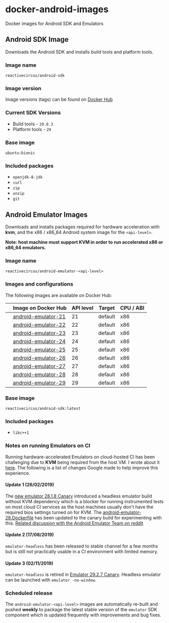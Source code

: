 # docker-android-images

Docker images for Android SDK and Emulators

## Android SDK Image

Downloads the Android SDK and installs build tools and platform tools.

### Image name

`reactivecircus/android-sdk`

### Image version

Image versions (tags) can be found on [Docker Hub](https://hub.docker.com/r/reactivecircus/android-sdk/tags/)

### Current SDK Versions

* Build tools - `29.0.3`
* Platform tools - `29`

### Base image

`ubuntu:bionic`

### Included packages

* `openjdk-8-jdk`
* `curl`
* `zip`
* `unzip`
* `git`

## Android Emulator Images

Downloads and installs packages required for hardware acceleration with **kvm**, and the x86 / x86_64 Android system image for the `<api-level>`.

**Note: host machine must support KVM in order to run accelerated x86 or x86_64 emulators.**

### Image name

`reactivecircus/android-emulator-<api-level>`

### Images and configurations

The following images are available on Docker Hub:

|  | Image on Docker Hub | API level | Target | CPU / ABI |
|---|------------------------------------------------------------------------------------------|-----------|---------|-----------|
|  | [android-emulator-21](https://hub.docker.com/r/reactivecircus/android-emulator-21/tags/) | 21 | default | x86 |
|  | [android-emulator-22](https://hub.docker.com/r/reactivecircus/android-emulator-22/tags/) | 22 | default | x86 |
|  | [android-emulator-23](https://hub.docker.com/r/reactivecircus/android-emulator-23/tags/) | 23 | default | x86 |
|  | [android-emulator-24](https://hub.docker.com/r/reactivecircus/android-emulator-24/tags/) | 24 | default | x86 |
|  | [android-emulator-25](https://hub.docker.com/r/reactivecircus/android-emulator-25/tags/) | 25 | default | x86 |
|  | [android-emulator-26](https://hub.docker.com/r/reactivecircus/android-emulator-26/tags/) | 26 | default | x86 |
|  | [android-emulator-27](https://hub.docker.com/r/reactivecircus/android-emulator-27/tags/) | 27 | default | x86 |
|  | [android-emulator-28](https://hub.docker.com/r/reactivecircus/android-emulator-28/tags/) | 28 | default | x86 |
|  | [android-emulator-29](https://hub.docker.com/r/reactivecircus/android-emulator-29/tags/) | 29 | default | x86 |

### Base image

`reactivecircus/android-sdk:latest`

### Included packages

* `libc++1`

### Notes on running Emulators on CI

Running hardware-accelerated Emulators on cloud-hosted CI has been challenging due to **KVM** being required from the host VM. I wrote about it [here](https://dev.to/ychescale9/running-android-emulators-on-ci-from-bitrise-io-to-github-actions-3j76). The following is a list of changes Google made to help improve this experience.

#### Update 1 (26/02/2019)

The [new emulator 28.1.8 Canary](https://androidstudio.googleblog.com/2019/02/emulator-2818-canary.html) introduced a headless emulator build without KVM dependency which is a blocker for running instrumented tests on most cloud CI services as the host machines usually don't have the required bios settings turned on for KVM. The [android-emulator-28.Dockerfile](android-emulator-28.Dockerfile) has been updated to the canary build for experimenting with this. [Related discussion with the Android Emulator Team on reddit](https://www.reddit.com/r/androiddev/comments/atm3im/emulator_2818_canary/eh6uv01/?context=8&depth=9)

#### Update 2 (17/08/2019)

`emulator-headless` has been released to stable channel for a few months but is still not practically usable in a CI environment with limited memory.

#### Update 3 (02/11/2019)

`emulator-headless` is retired in [Emulator 29.2.7 Canary](https://androidstudio.googleblog.com/2019/11/emulator-2927-canary.html). Headless emulator can be launched with `emulator -no-window`.

### Scheduled release

The `android-emulator-<api-level>` images are automatically re-built and pushed **weekly** to package the latest stable version of the `emulator` SDK component which is updated frequently with improvements and bug fixes.
